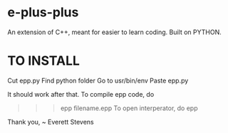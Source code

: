 # e-plus-plus
An extension of C++, meant for easier to learn coding. Built on PYTHON.

# TO INSTALL
Cut epp.py
Find python folder
Go to usr/bin/env
Paste epp.py

It should work after that. To compile epp code, do
>>> epp filename.epp
To open interperator, do 
>>> epp

Thank you,
  ~ Everett Stevens
